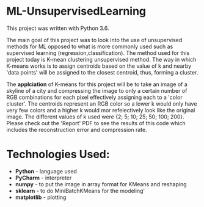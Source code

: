 # ML-UnsupervisedLearning
This project was written with Python 3.6.

The main goal of this project was to look into the use of unsupervised methods for ML opposed to what is more commonly used such as supervised learning (regression,classification).  The method used for this project today is K-mean clustering unsupervised method.  The way in which K-means works is to assign centroids based on the value of k and nearby 'data points' will be assigned to the closest centroid, thus, forming a cluster.  

The **applciation** of K-means for this project will be to take an image of a skyline of a city and compressing the image to only a certain number of RGB combinations for each pixel effectively assigning each to a 'color cluster'.  The centroids represent an RGB color so a lower k would only have very few colors and a higher k would mor refelectively look like the original image.  The different values of k used were {2; 5; 10; 25; 50; 100; 200}.  Please check out the 'Report' PDF to see the results of this code which includes the reconstruction error and compression rate.


# Technologies Used:
  - **Python** - language used
  - **PyCharm** - interpreter
  - **numpy** - to put the image in array format for KMeans and reshaping
  - **sklearn** - to do MiniBatchKMeans for the modeling'
  - **matplotlib** - plotting

